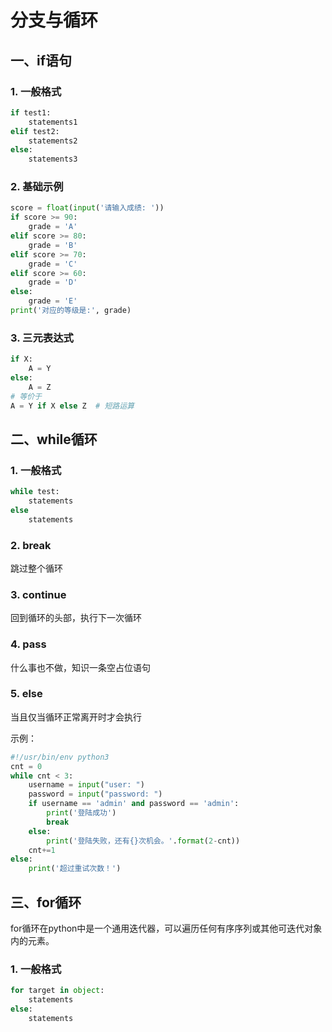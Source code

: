 # 分支与循环

## 一、if语句

### 1. 一般格式

```python
if test1:
    statements1
elif test2:
    statements2
else:
    statements3
```

### 2. 基础示例

```python
score = float(input('请输入成绩: '))
if score >= 90:
    grade = 'A'
elif score >= 80:
    grade = 'B'
elif score >= 70:
    grade = 'C'
elif score >= 60:
    grade = 'D'
else:
    grade = 'E'
print('对应的等级是:', grade)
```

### 3. 三元表达式

```python
if X:
    A = Y
else:
    A = Z
# 等价于
A = Y if X else Z  # 短路运算
```



## 二、while循环

### 1. 一般格式

```python
while test:
    statements
else
    statements
```

### 2. break

跳过整个循环

### 3. continue

回到循环的头部，执行下一次循环

### 4. pass

什么事也不做，知识一条空占位语句

### 5. else

当且仅当循环正常离开时才会执行



示例：

```python
#!/usr/bin/env python3
cnt = 0
while cnt < 3:
    username = input("user: ")
    password = input("password: ")
    if username == 'admin' and password == 'admin':
        print('登陆成功')
        break
    else:
        print('登陆失败，还有{}次机会。'.format(2-cnt))
    cnt+=1
else:
    print('超过重试次数！')
```

## 三、for循环

for循环在python中是一个通用迭代器，可以遍历任何有序序列或其他可迭代对象内的元素。

### 1. 一般格式

```python
for target in object:
    statements
else:
    statements
```

